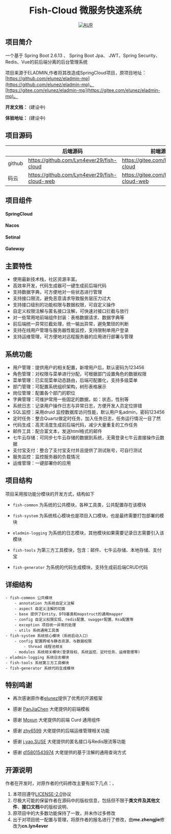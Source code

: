 <h1 style="text-align: center">Fish-Cloud 微服务快速系统</h1>
<div style="text-align: center">

[![AUR](https://img.shields.io/badge/license-Apache%20License%202.0-blue.svg)](https://github.com/elunez/eladmin/blob/master/LICENSE)

</div>

## 项目简介 ##

一个基于 Spring Boot 2.6.13 、 Spring Boot Jpa、 JWT、Spring Security、Redis、Vue的前后端分离的后台管理系统

项目来源于ELADMIN,作者将其改造成SpringCloud项目，原项目地址：[https://github.com/elunez/eladmin-mp](https://github.com/elunez/eladmin-mp)、[https://gitee.com/elunez/eladmin-mp](https://gitee.com/elunez/eladmin-mp)。

**开发文档：** (建设中)

**体验地址：**  (建设中)



## 项目源码 ## 

|        | 后端源码                                         | 前端源码                                      |
|--------|----------------------------------------------|-------------------------------------------|
| github | https://github.com/Lyn4ever29/fish-cloud     | https://gitee.com/lyn4ever/fish-cloud     |
| 码云     | https://github.com/Lyn4ever29/fish-cloud-web | https://gitee.com/lyn4ever/fish-cloud-web |

## 项目组件 ## 

#### SpringCloud

#### Nacos

#### Setinal

#### Gateway

## 主要特性 ##

- 使用最新技术栈，社区资源丰富。
- 高效率开发，代码生成器可一键生成前后端代码
- 支持数据字典，可方便地对一些状态进行管理
- 支持接口限流，避免恶意请求导致服务层压力过大
- 支持接口级别的功能权限与数据权限，可自定义操作
- 自定义权限注解与匿名接口注解，可快速对接口拦截与放行
- 对一些常用地前端组件封装：表格数据请求、数据字典等
- 前后端统一异常拦截处理，统一输出异常，避免繁琐的判断
- 支持在线用户管理与服务器性能监控，支持限制单用户登录
- 支持运维管理，可方便地对远程服务器的应用进行部署与管理

## 系统功能 ##

- 用户管理：提供用户的相关配置，新增用户后，默认密码为123456
- 角色管理：对权限与菜单进行分配，可根据部门设置角色的数据权限
- 菜单管理：已实现菜单动态路由，后端可配置化，支持多级菜单
- 部门管理：可配置系统组织架构，树形表格展示
- 岗位管理：配置各个部门的职位
- 字典管理：可维护常用一些固定的数据，如：状态，性别等
- 系统日志：记录用户操作日志与异常日志，方便开发人员定位排错
- SQL监控：采用druid 监控数据库访问性能，默认用户名admin，密码123456
- 定时任务：整合Quartz做定时任务，加入任务日志，任务运行情况一目了然
- 代码生成：高灵活度生成前后端代码，减少大量重复的工作任务
- 邮件工具：配合富文本，发送html格式的邮件
- 七牛云存储：可同步七牛云存储的数据到系统，无需登录七牛云直接操作云数据
- 支付宝支付：整合了支付宝支付并且提供了测试账号，可自行测试
- 服务监控：监控服务器的负载情况
- 运维管理：一键部署你的应用

## 项目结构 ##

项目采用按功能分模块的开发方式，结构如下

- `fish-common` 为系统的公共模块，各种工具类，公共配置存在该模块

- `fish-system` 为系统核心模块也是项目入口模块，也是最终需要打包部署的模块

- `eladmin-logging` 为系统的日志模块，其他模块如果需要记录日志需要引入该模块

- `fish-tools` 为第三方工具模块，包含：邮件、七牛云存储、本地存储、支付宝

- `fish-generator` 为系统的代码生成模块，支持生成前后端CRUD代码

## 详细结构 ##

```
- fish-common 公共模块
    - annotation 为系统自定义注解
    - aspect 自定义注解的切面
    - base 提供了Entity、DTO基类和mapstruct的通用mapper
    - config 自定义权限实现、redis配置、swagger配置、Rsa配置等
    - exception 项目统一异常的处理
    - utils 系统通用工具类
- fish-system 系统核心模块（系统启动入口）
	- config 配置跨域与静态资源，与数据权限
	    - thread 线程池相关
	- modules 系统相关模块(登录授权、系统监控、定时任务、运维管理等)
- eladmin-logging 系统日志模块
- fish-tools 系统第三方工具模块
- fish-generator 系统代码生成模块
```

## 特别鸣谢 ##

- 再次感谢原作者[elunez](https://github.com/elunez/)提供了优秀的开源框架
- 感谢 [PanJiaChen](https://github.com/PanJiaChen/vue-element-admin) 大佬提供的前端模板

- 感谢 [Moxun](https://github.com/moxun1639) 大佬提供的前端 Curd 通用组件

- 感谢 [zhy6599](https://gitee.com/zhy6599) 大佬提供的后端运维管理相关功能

- 感谢 [j.yao.SUSE](https://github.com/everhopingandwaiting) 大佬提供的匿名接口与Redis限流等功能

- 感谢 [d15801543974](https://github.com/d15801543974) 大佬提供的基于注解的通用查询方式

## 开源说明 ##

作者在开发时，对原作者的代码修改主要有如下几点：、

1. 本项目遵守[LICENSE-2.0](http://www.apache.org/licenses/LICENSE-2.0)协议
2. 尽极大可能的保留作者在源码中的版权信息，包括但不限于**类文件及其他文件**、**接口文档**中的版权说明、
3. 原项目中的大多数功能保持了一致，并未作过多修改
4. 出于对项目统一配置与管理，将原作者的报名进行了修改，由**me.zhengjie**修改为**cn.lyn4ever**
